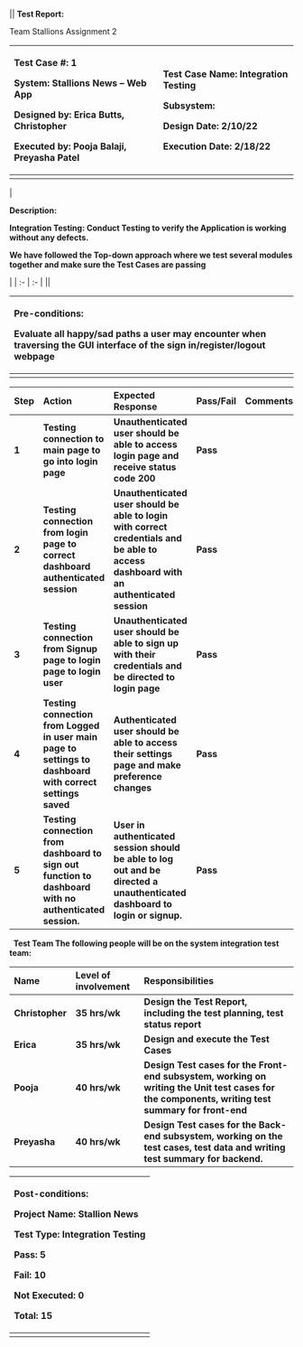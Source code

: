 ||
**Test Report:**

Team Stallions Assignment 2


|<p>**Test Case #: 1**</p><p></p><p>**System: Stallions News – Web App** </p><p></p><p>**Designed by: Erica Butts, Christopher**</p><p></p><p>**Executed by: Pooja Balaji, Preyasha Patel**</p>|<p>**Test Case Name: Integration Testing** </p><p></p><p>**Subsystem:** </p><p></p><p>**Design Date: 2/10/22**</p><p></p><p>**Execution Date: 2/18/22**</p><p></p><p></p>|
| :- | :- |
||

|<p>**Description:**</p><p>**Integration Testing: Conduct Testing to verify the Application is working without any defects.**</p><p>**We have followed the Top-down approach where we test several modules together and make sure the Test Cases are passing** </p>|
| :- | :- |
||

|<p>**Pre-conditions:** </p><p>**Evaluate all happy/sad paths a user may encounter when traversing the GUI interface of the sign in/register/logout webpage** </p><p></p><p></p><p></p>|
| :- |
||



|**Step**|**Action**|**Expected Response**|**Pass/Fail**|**Comments**|
| :- | :- | :- | :- | :- |
|**1**|**Testing connection to main page to go into login page**|**Unauthenticated user should be able to access login page and receive status code 200**|**Pass**||
|**2**|**Testing connection from login page to correct dashboard authenticated session**|**Unauthenticated user should be able to login with correct credentials and be able to access dashboard with an authenticated session**|**Pass**||
|**3**|**Testing connection from Signup page to login page to login user**|**Unauthenticated user should be able to sign up with their credentials and be directed to login page**|**Pass**||
|**4**|**Testing connection from Logged in user main page to settings to dashboard with correct settings saved**|**Authenticated user should be able to access their settings page and make preference changes**|**Pass**||
|**5**|**Testing connection from dashboard to sign out function to dashboard with no authenticated session.**|**User in authenticated session should be able to log out and be directed a unauthenticated dashboard to login or signup.**|**Pass**||

` `**Test Team The following people will be on the system integration test team:**

|**Name** |**Level of involvement**|**Responsibilities** |
| :- | :- | :- |
|**Christopher** |**35 hrs/wk**|**Design the Test Report, including the test planning, test status report**|
|**Erica**|**35 hrs/wk**|**Design and execute the Test Cases** |
|**Pooja** |**40 hrs/wk**|**Design Test cases for the Front-end subsystem, working on writing the Unit test cases for the components, writing test summary for front-end**|
|**Preyasha**|**40 hrs/wk**|**Design Test cases for the Back-end subsystem, working on the test cases, test data and writing test summary for backend.**|


|<p>**Post-conditions:**</p><p></p><p>**Project Name: Stallion News**</p><p>**Test Type: Integration Testing** </p><p>**Pass: 5**</p><p>**Fail: 10**</p><p>**Not Executed: 0**</p><p>**Total: 15**</p><p></p>|
| :- |
||

